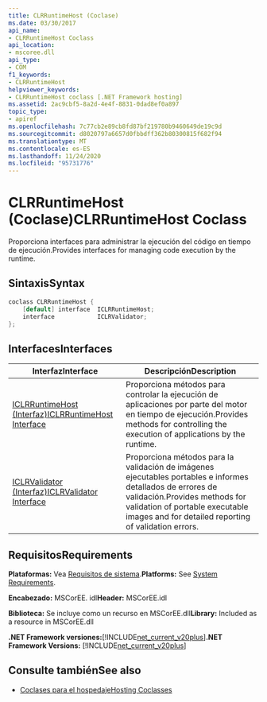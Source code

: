 ```yaml
---
title: CLRRuntimeHost (Coclase)
ms.date: 03/30/2017
api_name:
- CLRRuntimeHost Coclass
api_location:
- mscoree.dll
api_type:
- COM
f1_keywords:
- CLRRuntimeHost
helpviewer_keywords:
- CLRRuntimeHost coclass [.NET Framework hosting]
ms.assetid: 2ac9cbf5-8a2d-4e4f-8831-0dad8ef0a897
topic_type:
- apiref
ms.openlocfilehash: 7c77cb2e89cb8fd87bf219780b9460649de19c9d
ms.sourcegitcommit: d8020797a6657d0fbbdff362b80300815f682f94
ms.translationtype: MT
ms.contentlocale: es-ES
ms.lasthandoff: 11/24/2020
ms.locfileid: "95731776"
---
```

# <a name="clrruntimehost-coclass"></a><span data-ttu-id="abcf9-102">CLRRuntimeHost (Coclase)</span><span class="sxs-lookup"><span data-stu-id="abcf9-102">CLRRuntimeHost Coclass</span></span>

<span data-ttu-id="abcf9-103">Proporciona interfaces para administrar la ejecución del código en tiempo de ejecución.</span><span class="sxs-lookup"><span data-stu-id="abcf9-103">Provides interfaces for managing code execution by the runtime.</span></span>  
  
## <a name="syntax"></a><span data-ttu-id="abcf9-104">Sintaxis</span><span class="sxs-lookup"><span data-stu-id="abcf9-104">Syntax</span></span>  
  
```cpp  
coclass CLRRuntimeHost {  
    [default] interface  ICLRRuntimeHost;  
    interface            ICLRValidator;  
};  
```  
  
## <a name="interfaces"></a><span data-ttu-id="abcf9-105">Interfaces</span><span class="sxs-lookup"><span data-stu-id="abcf9-105">Interfaces</span></span>  
  
|<span data-ttu-id="abcf9-106">Interfaz</span><span class="sxs-lookup"><span data-stu-id="abcf9-106">Interface</span></span>|<span data-ttu-id="abcf9-107">Descripción</span><span class="sxs-lookup"><span data-stu-id="abcf9-107">Description</span></span>|  
|---------------|-----------------|  
|[<span data-ttu-id="abcf9-108">ICLRRuntimeHost (Interfaz)</span><span class="sxs-lookup"><span data-stu-id="abcf9-108">ICLRRuntimeHost Interface</span></span>](iclrruntimehost-interface.md)|<span data-ttu-id="abcf9-109">Proporciona métodos para controlar la ejecución de aplicaciones por parte del motor en tiempo de ejecución.</span><span class="sxs-lookup"><span data-stu-id="abcf9-109">Provides methods for controlling the execution of applications by the runtime.</span></span>|  
|[<span data-ttu-id="abcf9-110">ICLRValidator (Interfaz)</span><span class="sxs-lookup"><span data-stu-id="abcf9-110">ICLRValidator Interface</span></span>](iclrvalidator-interface.md)|<span data-ttu-id="abcf9-111">Proporciona métodos para la validación de imágenes ejecutables portables e informes detallados de errores de validación.</span><span class="sxs-lookup"><span data-stu-id="abcf9-111">Provides methods for validation of portable executable images and for detailed reporting of validation errors.</span></span>|  
  
## <a name="requirements"></a><span data-ttu-id="abcf9-112">Requisitos</span><span class="sxs-lookup"><span data-stu-id="abcf9-112">Requirements</span></span>  

 <span data-ttu-id="abcf9-113">**Plataformas:** Vea [Requisitos de sistema](../../get-started/system-requirements.md).</span><span class="sxs-lookup"><span data-stu-id="abcf9-113">**Platforms:** See [System Requirements](../../get-started/system-requirements.md).</span></span>  
  
 <span data-ttu-id="abcf9-114">**Encabezado:** MSCorEE. idl</span><span class="sxs-lookup"><span data-stu-id="abcf9-114">**Header:** MSCorEE.idl</span></span>  
  
 <span data-ttu-id="abcf9-115">**Biblioteca:** Se incluye como un recurso en MSCorEE.dll</span><span class="sxs-lookup"><span data-stu-id="abcf9-115">**Library:** Included as a resource in MSCorEE.dll</span></span>  
  
 <span data-ttu-id="abcf9-116">**.NET Framework versiones:**[!INCLUDE[net_current_v20plus](../../../../includes/net-current-v20plus-md.md)]</span><span class="sxs-lookup"><span data-stu-id="abcf9-116">**.NET Framework Versions:** [!INCLUDE[net_current_v20plus](../../../../includes/net-current-v20plus-md.md)]</span></span>  
  
## <a name="see-also"></a><span data-ttu-id="abcf9-117">Consulte también</span><span class="sxs-lookup"><span data-stu-id="abcf9-117">See also</span></span>

- [<span data-ttu-id="abcf9-118">Coclases para el hospedaje</span><span class="sxs-lookup"><span data-stu-id="abcf9-118">Hosting Coclasses</span></span>](hosting-coclasses.md)
